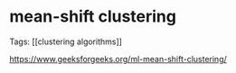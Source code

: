 # mean-shift clustering

Tags: [[clustering algorithms]]

https://www.geeksforgeeks.org/ml-mean-shift-clustering/